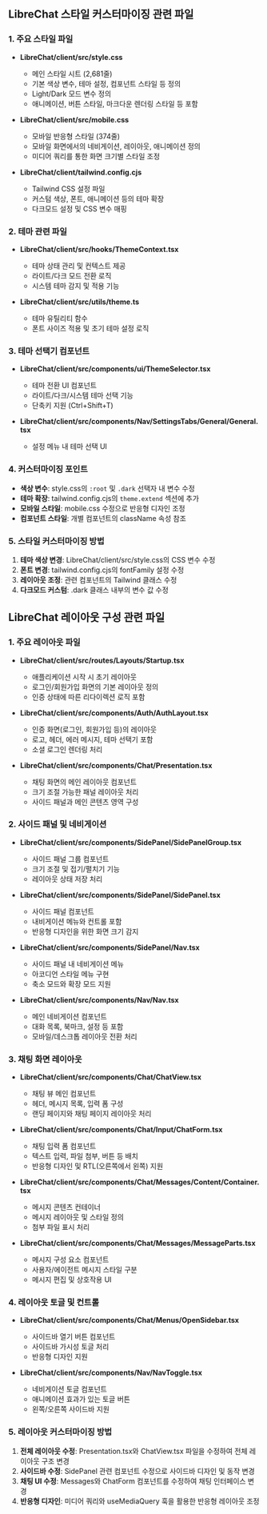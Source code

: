 

## LibreChat 스타일 커스터마이징 관련 파일
### 1. 주요 스타일 파일
- **LibreChat/client/src/style.css**
  - 메인 스타일 시트 (2,681줄)
  - 기본 색상 변수, 테마 설정, 컴포넌트 스타일 등 정의
  - Light/Dark 모드 변수 정의
  - 애니메이션, 버튼 스타일, 마크다운 렌더링 스타일 등 포함

- **LibreChat/client/src/mobile.css**
  - 모바일 반응형 스타일 (374줄)
  - 모바일 화면에서의 네비게이션, 레이아웃, 애니메이션 정의
  - 미디어 쿼리를 통한 화면 크기별 스타일 조정

- **LibreChat/client/tailwind.config.cjs**
  - Tailwind CSS 설정 파일
  - 커스텀 색상, 폰트, 애니메이션 등의 테마 확장
  - 다크모드 설정 및 CSS 변수 매핑

### 2. 테마 관련 파일
- **LibreChat/client/src/hooks/ThemeContext.tsx**
  - 테마 상태 관리 및 컨텍스트 제공
  - 라이트/다크 모드 전환 로직
  - 시스템 테마 감지 및 적용 기능

- **LibreChat/client/src/utils/theme.ts**
  - 테마 유틸리티 함수
  - 폰트 사이즈 적용 및 초기 테마 설정 로직

### 3. 테마 선택기 컴포넌트
- **LibreChat/client/src/components/ui/ThemeSelector.tsx**
  - 테마 전환 UI 컴포넌트
  - 라이트/다크/시스템 테마 선택 기능
  - 단축키 지원 (Ctrl+Shift+T)

- **LibreChat/client/src/components/Nav/SettingsTabs/General/General.tsx**
  - 설정 메뉴 내 테마 선택 UI

### 4. 커스터마이징 포인트
- **색상 변수**: style.css의 `:root` 및 `.dark` 선택자 내 변수 수정
- **테마 확장**: tailwind.config.cjs의 `theme.extend` 섹션에 추가
- **모바일 스타일**: mobile.css 수정으로 반응형 디자인 조정
- **컴포넌트 스타일**: 개별 컴포넌트의 className 속성 참조

### 5. 스타일 커스터마이징 방법
1. **테마 색상 변경**: LibreChat/client/src/style.css의 CSS 변수 수정
2. **폰트 변경**: tailwind.config.cjs의 fontFamily 설정 수정
3. **레이아웃 조정**: 관련 컴포넌트의 Tailwind 클래스 수정
4. **다크모드 커스텀**: .dark 클래스 내부의 변수 값 수정

## LibreChat 레이아웃 구성 관련 파일

### 1. 주요 레이아웃 파일
- **LibreChat/client/src/routes/Layouts/Startup.tsx**
  - 애플리케이션 시작 시 초기 레이아웃
  - 로그인/회원가입 화면의 기본 레이아웃 정의
  - 인증 상태에 따른 리다이렉션 로직 포함

- **LibreChat/client/src/components/Auth/AuthLayout.tsx**
  - 인증 화면(로그인, 회원가입 등)의 레이아웃
  - 로고, 헤더, 에러 메시지, 테마 선택기 포함
  - 소셜 로그인 렌더링 처리

- **LibreChat/client/src/components/Chat/Presentation.tsx**
  - 채팅 화면의 메인 레이아웃 컴포넌트
  - 크기 조절 가능한 패널 레이아웃 처리
  - 사이드 패널과 메인 콘텐츠 영역 구성

### 2. 사이드 패널 및 네비게이션
- **LibreChat/client/src/components/SidePanel/SidePanelGroup.tsx**
  - 사이드 패널 그룹 컴포넌트
  - 크기 조절 및 접기/펼치기 기능
  - 레이아웃 상태 저장 처리

- **LibreChat/client/src/components/SidePanel/SidePanel.tsx**
  - 사이드 패널 컴포넌트
  - 내비게이션 메뉴와 컨트롤 포함
  - 반응형 디자인을 위한 화면 크기 감지

- **LibreChat/client/src/components/SidePanel/Nav.tsx**
  - 사이드 패널 내 네비게이션 메뉴
  - 아코디언 스타일 메뉴 구현
  - 축소 모드와 확장 모드 지원

- **LibreChat/client/src/components/Nav/Nav.tsx**
  - 메인 네비게이션 컴포넌트
  - 대화 목록, 북마크, 설정 등 포함
  - 모바일/데스크톱 레이아웃 전환 처리

### 3. 채팅 화면 레이아웃
- **LibreChat/client/src/components/Chat/ChatView.tsx**
  - 채팅 뷰 메인 컴포넌트
  - 헤더, 메시지 목록, 입력 폼 구성
  - 랜딩 페이지와 채팅 페이지 레이아웃 처리

- **LibreChat/client/src/components/Chat/Input/ChatForm.tsx**
  - 채팅 입력 폼 컴포넌트
  - 텍스트 입력, 파일 첨부, 버튼 등 배치
  - 반응형 디자인 및 RTL(오른쪽에서 왼쪽) 지원

- **LibreChat/client/src/components/Chat/Messages/Content/Container.tsx**
  - 메시지 콘텐츠 컨테이너
  - 메시지 레이아웃 및 스타일 정의
  - 첨부 파일 표시 처리

- **LibreChat/client/src/components/Chat/Messages/MessageParts.tsx**
  - 메시지 구성 요소 컴포넌트
  - 사용자/에이전트 메시지 스타일 구분
  - 메시지 편집 및 상호작용 UI

### 4. 레이아웃 토글 및 컨트롤
- **LibreChat/client/src/components/Chat/Menus/OpenSidebar.tsx**
  - 사이드바 열기 버튼 컴포넌트
  - 사이드바 가시성 토글 처리
  - 반응형 디자인 지원

- **LibreChat/client/src/components/Nav/NavToggle.tsx**
  - 네비게이션 토글 컴포넌트
  - 애니메이션 효과가 있는 토글 버튼
  - 왼쪽/오른쪽 사이드바 지원

### 5. 레이아웃 커스터마이징 방법
1. **전체 레이아웃 수정**: Presentation.tsx와 ChatView.tsx 파일을 수정하여 전체 레이아웃 구조 변경
2. **사이드바 수정**: SidePanel 관련 컴포넌트 수정으로 사이드바 디자인 및 동작 변경
3. **채팅 UI 수정**: Messages와 ChatForm 컴포넌트를 수정하여 채팅 인터페이스 변경
4. **반응형 디자인**: 미디어 쿼리와 useMediaQuery 훅을 활용한 반응형 레이아웃 조정

